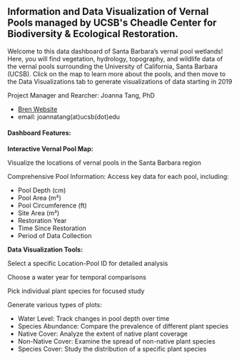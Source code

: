 

## Information and Data Visualization of Vernal Pools managed by UCSB's Cheadle Center for Biodiversity & Ecological Restoration.


Welcome to this data dashboard of Santa Barbara’s vernal pool wetlands!  Here, you will find vegetation, hydrology, topography, and wildlife data of the vernal pools surrounding the University of California, Santa Barbara (UCSB).  Click on the map to learn more about the pools, and then move to the Data Visualizations tab to generate visualizations of data starting in 2019


Project Manager and Rearcher: Joanna Tang, PhD
- [Bren Website](https://veglab.eemb.ucsb.edu/people/joanna-tang)
- email: joannatang(at)ucsb(dot)edu


#### **Dashboard Features:**

**Interactive Vernal Pool Map:**

Visualize the locations of vernal pools in the Santa Barbara region

Comprehensive Pool Information:
Access key data for each pool, including:

- Pool Depth (cm)
- Pool Area (m²)
- Pool Circumference (ft)
- Site Area (m²)
- Restoration Year
- Time Since Restoration
- Period of Data Collection


**Data Visualization Tools:**

Select a specific Location-Pool ID for detailed analysis

Choose a water year for temporal comparisons

Pick individual plant species for focused study

Generate various types of plots:
- Water Level: Track changes in pool depth over time
- Species Abundance: Compare the prevalence of different plant species
- Native Cover: Analyze the extent of native plant coverage
- Non-Native Cover: Examine the spread of non-native plant species
- Species Cover: Study the distribution of a specific plant species
